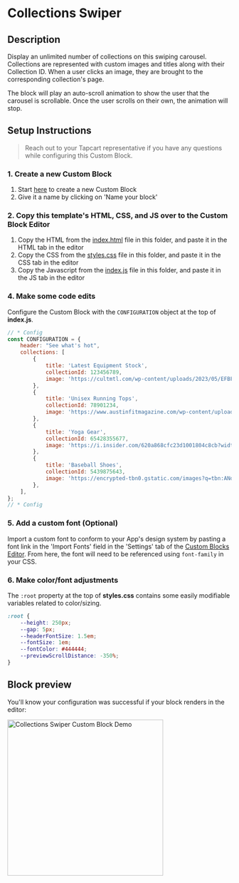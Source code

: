 # Collections Swiper

## Description

Display an unlimited number of collections on this swiping carousel. Collections are represented with custom images and titles along with their Collection ID. When a user clicks an image, they are brought to the corresponding collection's page.

The block will play an auto-scroll animation to show the user that the carousel is scrollable. Once the user scrolls on their own, the animation will stop.

## Setup Instructions

> Reach out to your Tapcart representative if you have any questions while configuring this Custom Block.

### 1. Create a new Custom Block

1. Start [here](https://app.tapcart.com/custom-blocks) to create a new Custom Block
2. Give it a name by clicking on 'Name your block'

### 2. Copy this template's HTML, CSS, and JS over to the Custom Block Editor

1. Copy the HTML from the [index.html](#) file in this folder, and paste it in the HTML tab in the editor
2. Copy the CSS from the [styles.css](#) file in this folder, and paste it in the CSS tab in the editor
3. Copy the Javascript from the [index.js](#) file in this folder, and paste it in the JS tab in the editor

### 4. Make some code edits

Configure the Custom Block with the `CONFIGURATION` object at the top of **index.js**.

```JavaScript
// * Config
const CONFIGURATION = {
    header: "See what's hot",
    collections: [
        {
            title: 'Latest Equipment Stock',
            collectionId: 123456789,
            image: 'https://cultmtl.com/wp-content/uploads/2023/05/EFBF4B5C-2829-4B45-9326-5EA930E3A2E4.jpeg',
        },
        {
            title: 'Unisex Running Tops',
            collectionId: 78901234,
            image: 'https://www.austinfitmagazine.com/wp-content/uploads/2023/05/Sustainable-Athleisure-1-scaled.jpg',
        },
        {
            title: 'Yoga Gear',
            collectionId: 65428355677,
            image: 'https://i.insider.com/620a868cfc23d1001804c8cb?width=800&format=jpeg&auto=webp',
        },
        {
            title: 'Baseball Shoes',
            collectionId: 5439875643,
            image: 'https://encrypted-tbn0.gstatic.com/images?q=tbn:ANd9GcTo3sGErClpfKwi7J0Z56ZxTlbf6YthpyRXZqN0U7t_KGdhLsSj-sSzFztdP_cvrkzWFRM&usqp=CAU',
        },
    ],
};
// * Config
```

### 5. Add a custom font (Optional)

Import a custom font to conform to your App's design system by pasting a font link in the 'Import Fonts' field in the 'Settings' tab of the [Custom Blocks Editor](https://app.tapcart.com/custom-blocks). From here, the font will need to be referenced using `font-family` in your CSS.

### 6. Make color/font adjustments

The `:root` property at the top of **styles.css** contains some easily modifiable variables related to color/sizing.

```CSS
:root {
    --height: 250px;
    --gap: 5px;
    --headerFontSize: 1.5em;
    --fontSize: 1em;
    --fontColor: #444444;
    --previewScrollDistance: -350%;
}
```

## Block preview

You'll know your configuration was successful if your block renders in the editor:

<img width="350" src="https://github.com/user-attachments/assets/37290297-ade9-482d-a7a8-072143108747" alt="Collections Swiper Custom Block Demo"/>

